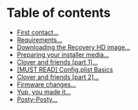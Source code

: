 # Table of contents

* [First contact...](README.md)
* [Requirements...](requirements....md)
* [Downloading the Recovery HD image...](untitled.md)
* [Preparing your installer media...](preparing-your-installer-media....md)
* [Clover and friends \[part 1\]...](clover-and-friends....md)
* [\[MUST READ\] Config.plist Basics](https://hackintosh.gitbook.io/-r-hackintosh-vanilla-desktop-guide/config.plist-basics)
* [Clover and friends \[part 2\]...](clover-and-friends-part-2-....md)
* [Firmware changes...](firmware-changes....md)
* [Yup, you made it...](yup-you-made-it....md)
* [Posty-Posty...](posty-posty....md)

